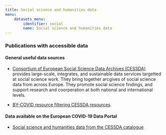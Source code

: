 ```yaml
---
title: Social science and humanities data
menu:
    datasets_menu:
        identifier: social
        name: Social science and humanities data
---
```

### Publications with accessible data

#### General useful data sources

* [Consortium of European Social Science Data Archives (CESSDA)](https://www.cessda.eu)
  provides large-scale, integrates, and sustainable data services targetted at social science work. They bring together arcgives of social science data from across Europe. They promote social science findings, and support research and coorperation at both national and international levels.

* [BY-COVID resource filtering CESSDA resources](https://t2-4.by-covid.bsc.es/jspui/handle/123456789/2/browse?type=author&submit_browse=Author).

#### Data available on the European COVID-19 Data Portal

* [Social science and humanities data from the CESSDA catalogue](https://www.covid19dataportal.org/search/social-sciences)
